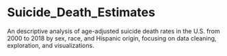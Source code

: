 # Suicide_Death_Estimates
An descriptive analysis of age-adjusted suicide death rates in the U.S. from 2000 to 2018 by sex, race, and Hispanic origin, focusing on data cleaning, exploration, and visualizations.
